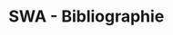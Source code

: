 # SWA - Bibliographie



<script>

import SWABibliographie from "./swa-bibliographie.js";

(async () => {
  var bibliography = new SWABibliographie(
    lively4url + `/demos/bibliographie/input.html`,
    lively4url + `/demos/bibliographie/output.bib`,
    lively4url + `/demos/bibliographie/hirschfeld.bib`);

  async function myCompare() {
    await bibliography.bibtoJSON()
    bibliography.compare()
    function printBibliography(entries) {
      return entries.sortBy(ea => ea.citationKey).map(ea => 
        <span click={() => lively.openBrowser("bib://" + ea.citationKey)}>{ea.citationKey}<br /></span>)
    }
    
    preview.innerHTML = ""
    preview.appendChild(<table>
        <tr>
          <th>swa:{bibliography.onlyInA.length}</th>
          <th>academic: {bibliography.onlyInB.length} 
          </th><th>both: {bibliography.inAandB.length} </th>
        </tr> 
        <tr>
          <td style="vertical-align: top">{... printBibliography(bibliography.onlyInA) }</td>
          <td style="vertical-align: top">{... printBibliography(bibliography.onlyInB) }</td>
          <td  style="vertical-align: top">{... printBibliography(bibliography.inAandB)}</td>
        </tr>
      </table>)
  }
  
  var preview = <div id="preview" style=""></div> 
  // white-space: pre; 
  var pane = <div>    
      <button click={async () => {
        await bibliography.export() 
        lively.openBrowser(bibliography.exportURL)
        }}>export</button>
      <button click={async () => {
        myCompare()
        
        }}>compare</button>
      {preview}
    </div>
  
  preview.innerHTML = "<div><lively-bibtex-entry>" + (await bibliography.import()).join("</lively-bibtex-entry><lively-bibtex-entry>") + "</lively-bibtex-entry></div>"
  // myCompare()  
  return pane
})()
</script>